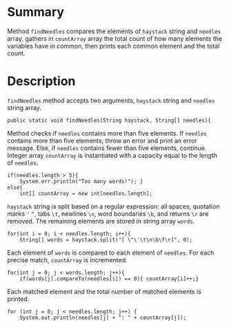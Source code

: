 # Summary

Method `findNeedles` compares the elements of `haystack` string and `needles` array, gathers in `countArray` array the total count of how many elements the variables have in common, then prints each common element and the total count.

# Description

`findNeedles` method accepts two arguments, `haystack` string and `needles` string array.

    public static void findNeedles(String haystack, String[] needles){

Method checks if `needles` contains more than five elements. If `needles` contains more than five elements, throw an error and print an error message. Else, if `needles` contains fewer than five elements, continue. Integer array `countArray` is instantiated with a capacity equal to the length of `needles`.

    if(needles.length > 5){
        System.err.println("Too many words!"); }
    else{
        int[] countArray = new int[needles.length];

`haystack` string is split based on a regular expression: all spaces, quotation marks `‘` `“`, tabs `\t`, newlines `\n`, word boundaries `\b`, and returns `\r` are removed. The remaining elements are stored in string array `words`.

    for(int i = 0; i < needles.length; i++){
        String[] words = haystack.split("[ \"\'\t\n\b\f\r]", 0);

Each element of `words` is compared to each element of `needles`. For each precise match, `countArray` is incremented.

    for(int j = 0; j < words.length; j++){
        if(words[j].compareTo(needles[i]) == 0){ countArray[i]++;}

Each matched element and the total number of matched elements is printed.

    for (int j = 0; j < needles.length; j++) {
        System.out.println(needles[j] + ": " + countArray[j]);
